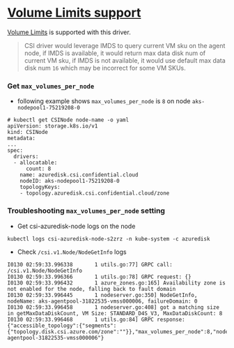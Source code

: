 # [Volume Limits support](https://kubernetes-csi.github.io/docs/volume-limits.html)

[Volume Limits](https://kubernetes-csi.github.io/docs/volume-limits.html) is supported with this driver. 
> CSI driver would leverage IMDS to query current VM sku on the agent node, if IMDS is available, it would return max data disk num of current VM sku, if IMDS is not available, it would use default max data disk num `16` which may be incorrect for some VM SKUs.

### Get `max_volumes_per_node`

 - following example shows `max_volumes_per_node` is `8` on node `aks-nodepool1-75219208-0`
```console
# kubectl get CSINode node-name -o yaml
apiVersion: storage.k8s.io/v1
kind: CSINode
metadata:
...
spec:
  drivers:
  - allocatable:
      count: 8
    name: azuredisk.csi.confidential.cloud
    nodeID: aks-nodepool1-75219208-0
    topologyKeys:
    - topology.azuredisk.csi.confidential.cloud/zone
```

### Troubleshooting `max_volumes_per_node` setting

 - Get csi-azuredisk-node logs on the node
```
kubectl logs csi-azuredisk-node-s2zrz -n kube-system -c azuredisk
```
 - Check `/csi.v1.Node/NodeGetInfo` logs
```
I0130 02:59:33.996338       1 utils.go:77] GRPC call: /csi.v1.Node/NodeGetInfo
I0130 02:59:33.996366       1 utils.go:78] GRPC request: {}
I0130 02:59:33.996432       1 azure_zones.go:165] Availability zone is not enabled for the node, falling back to fault domain
I0130 02:59:33.996445       1 nodeserver.go:350] NodeGetInfo, nodeName: aks-agentpool-31822535-vmss000006, failureDomain: 0
I0130 02:59:33.996458       1 nodeserver.go:408] got a matching size in getMaxDataDiskCount, VM Size: STANDARD_D4S_V3, MaxDataDiskCount: 8
I0130 02:59:33.996468       1 utils.go:84] GRPC response: {"accessible_topology":{"segments":{"topology.disk.csi.azure.com/zone":""}},"max_volumes_per_node":8,"node_id":"aks-agentpool-31822535-vmss000006"}
```
